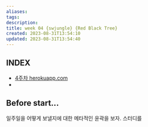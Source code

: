```yaml
---
aliases: 
tags: 
description:
title: week 04 {swjungle} {Red Black Tree}
created: 2023-08-31T13:54:10
updated: 2023-08-31T13:54:40
---
```


## INDEX

- [4주차 herokuapp.com](https://jungle7-7610626261f4.herokuapp.com/pages/W04-rbtree.html)
- 

## Before start...

일주일을 어떻게 보낼지에 대한 메타적인 윤곽을 보자. 스터디를 